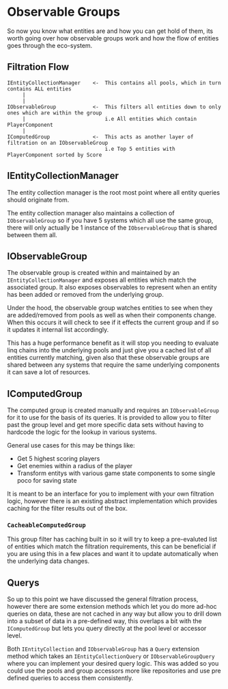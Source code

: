 # Observable Groups

So now you know what entities are and how you can get hold of them, its worth going over how observable groups work and how the flow of entities goes through the eco-system.

## Filtration Flow

```
IEntityCollectionManager	<-  This contains all pools, which in turn contains ALL entities
     |
     |
IObservableGroup      		<-  This filters all entities down to only ones which are within the group
     |                    		i.e All entities which contain PlayerComponent
     |
IComputedGroup        		<-  This acts as another layer of filtration on an IObservableGroup
                          		i.e Top 5 entities with PlayerComponent sorted by Score
```

## IEntityCollectionManager

The entity collection manager is the root most point where all entity queries should originate from.

The entity collection manager also maintains a collection of `IObservableGroup` so if you have 5 systems which all use the same group, there will only actually be 1 instance of the `IObservableGroup` that is shared between them all. 

## IObservableGroup

The observable group is created within and maintained by an `IEntityCollectionManager` and exposes all entities which match the associated group. It also exposes observables to represent when an entity has been added or removed from the underlying group.

Under the hood, the observable group watches entities to see when they are added/removed from pools as well as when their components change. When this occurs it will check to see if it effects the current group and if so it updates it internal list accordingly.

This has a huge performance benefit as it will stop you needing to evaluate linq chains into the underlying pools and just give you a cached list of all entities currently matching, given also that these observable groups are shared between any systems that require the same underlying components it can save a lot of resources.

## IComputedGroup

The computed group is created manually and requires an `IObservableGroup` for it to use for the basis of its queries. It is provided to allow you to filter past the group level and get more specific data sets without having to hardcode the logic for the lookup in various systems.

General use cases for this may be things like:

- Get 5 highest scoring players
- Get enemies within a radius of the player
- Transform entitys with various game state components to some single poco for saving state

It is meant to be an interface for you to implement with your own filtration logic, however there is an existing abstract implementation which provides caching for the filter results out of the box.

### `CacheableComputedGroup`

This group filter has caching built in so it will try to keep a pre-evaluted list of entities which match the filtration requirements, this can be beneficial if you are using this in a few places and want it to update automatically when the underlying data changes.

## Querys

So up to this point we have discussed the general filtration process, however there are some extension methods which let you do more ad-hoc queries on data, these are not cached in any way but allow you to drill down into a subset of data in a pre-defined way, this overlaps a bit with the `IComputedGroup` but lets you query directly at the pool level or accessor level.

Both `IEntityCollection` and `IObservableGroup` has a `Query` extension method which takes an `IEntityCollectionQuery` or `IObservableGroupQuery` where you can implement your desired query logic. This was added so you could use the pools and group accessors more like repositories and use pre defined queries to access them consistently.